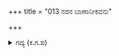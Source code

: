 +++
title = "013 ನರನ ಬಾಣಾನೀಕವನು"

+++

<details><summary>ಗದ್ಯ (ಕ.ಗ.ಪ) </summary>

13. ಶ್ರುತಾಯುಧನು  ಪಾರ್ಥನ ಬಾಣಗಳ ಸಮೂಹವನ್ನು ತನ್ನ ಗದೆಯಿಂದ ಕತ್ತರಿಸಿದನು. ಪಾರ್ಥನು  ಆತನ ರಣಚಮತ್ಕಾರವನ್ನು ನೋಡುತ್ತ ಬೆರಗಾದನು. ಆಗ ಮುರಹರನು ಕೆರಳಿ ಕಡಿವಾಣ ಹಿಡಿದು ರಥವನ್ನು ರಭಸದಿಂದ ಮುನ್ನುಗ್ಗಿಸಿದಾಗ ಆತನ ರಭಸಕ್ಕೆ ಕೋಪಿಸಿಕೊಂಡ ಶ್ರುತಾಯುಧನು ಅಚ್ಯುತನನ್ನೇ ಹೊಡೆದನು.
</details>
